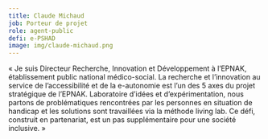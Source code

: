 ```yaml
---
title: Claude Michaud
job: Porteur de projet
role: agent-public
defi: e-PSHAD
image: img/claude-michaud.png
---
```

« Je suis Directeur Recherche, Innovation et Développement à l’EPNAK, établissement public national médico-social. La recherche et l’innovation au service de l’accessibilité et de la e-autonomie est l’un des 5 axes du projet stratégique de l’EPNAK. Laboratoire d’idées et d’expérimentation, nous partons de problématiques rencontrées par les personnes en situation de handicap et les solutions sont travaillées via la méthode living lab. Ce défi, construit en partenariat, est un pas supplémentaire pour une société inclusive. »
